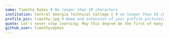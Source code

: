 ```yaml
---
name: Timothy Dykes # No longer than 18 characters
institution: Central Georgia Technical College 🚩 # no longer than 58 characters
profile_pic: timothy.jpg # Name and extension of your profile picture(ex. mona.png)
quote: Let's never stop learning; May this degree be the first of many # no longer than 100 characters
github_user: timothycdykes
---
```

